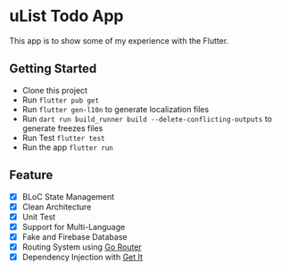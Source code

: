 <br>

# uList Todo App

This app is to show some of my experience with the Flutter.

## Getting Started

- Clone this project
- Run `flutter pub get`
- Run `flutter gen-l10n` to generate localization files
- Run `dart run build_runner build --delete-conflicting-outputs` to generate freezes files
- Run Test `flutter test`
- Run the app `flutter run`


## Feature

- [x] BLoC State Management
- [x] Clean Architecture
- [x] Unit Test
- [x] Support for Multi-Language
- [x] Fake and Firebase Database
- [x] Routing System using [Go Router](https://pub.dev/packages/go_router)
- [x] Dependency Injection with [Get It](https://pub.dev/packages/get_it)
